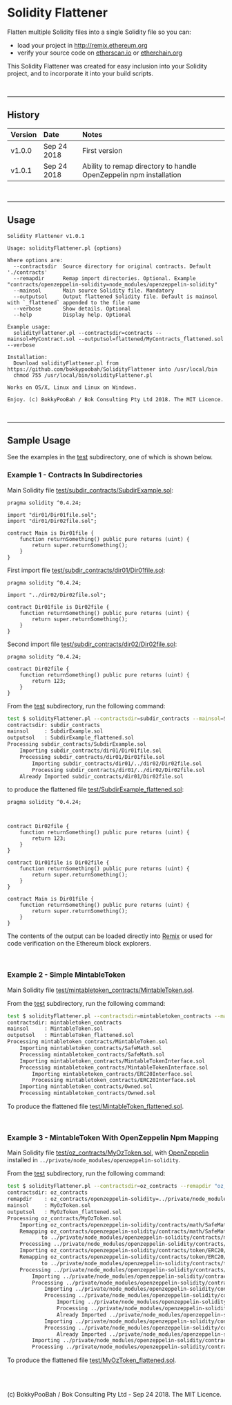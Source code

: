 # Solidity Flattener

Flatten multiple Solidity files into a single Solidity file so you can:

* load your project in http://remix.ethereum.org
* verify your source code on [etherscan.io](https://etherscan.io/) or [etherchain.org](https://www.etherchain.org)

This Solidity Flattener was created for easy inclusion into your Solidity project, and to incorporate it into your build scripts.

<br />

<hr />

## History

Version | Date | Notes
:------ |:---- |:-----
v1.0.0  | Sep 24 2018 | First version
v1.0.1  | Sep 24 2018 | Ability to remap directory to handle OpenZeppelin npm installation

<br />

<hr />

## Usage

```
Solidity Flattener v1.0.1

Usage: solidityFlattener.pl {options}

Where options are:
  --contractsdir  Source directory for original contracts. Default './contracts'
  --remapdir      Remap import directories. Optional. Example "contracts/openzeppelin-solidity=node_modules/openzeppelin-solidity"
  --mainsol       Main source Solidity file. Mandatory
  --outputsol     Output flattened Solidity file. Default is mainsol with `_flattened` appended to the file name
  --verbose       Show details. Optional
  --help          Display help. Optional

Example usage:
  solidityFlattener.pl --contractsdir=contracts --mainsol=MyContract.sol --outputsol=flattened/MyContracts_flattened.sol --verbose

Installation:
  Download solidityFlattener.pl from https://github.com/bokkypoobah/SolidityFlattener into /usr/local/bin
  chmod 755 /usr/local/bin/solidityFlattener.pl

Works on OS/X, Linux and Linux on Windows.

Enjoy. (c) BokkyPooBah / Bok Consulting Pty Ltd 2018. The MIT Licence.
```

<br />

<hr />

## Sample Usage

See the examples in the [test](test) subdirectory, one of which is shown below.

### Example 1 - Contracts In Subdirectories

Main Solidity file [test/subdir_contracts/SubdirExample.sol](test/subdir_contracts/SubdirExample.sol):

```solidity
pragma solidity ^0.4.24;

import "dir01/Dir01file.sol";
import "dir01/Dir02file.sol";

contract Main is Dir01file {
    function returnSomething() public pure returns (uint) {
        return super.returnSomething();
    }
}
```

First import file [test/subdir_contracts/dir01/Dir01file.sol](test/subdir_contracts/dir01/Dir01file.sol):

```solidity
pragma solidity ^0.4.24;

import "../dir02/Dir02file.sol";

contract Dir01file is Dir02file {
    function returnSomething() public pure returns (uint) {
        return super.returnSomething();
    }
}
```

Second import file [test/subdir_contracts/dir02/Dir02file.sol](test/subdir_contracts/dir02/Dir02file.sol):

```solidity
pragma solidity ^0.4.24;

contract Dir02file {
    function returnSomething() public pure returns (uint) {
        return 123;
    }
}
```

From the [test](test) subdirectory, run the following command:

```bash
test $ solidityFlattener.pl --contractsdir=subdir_contracts --mainsol=SubdirExample.sol --outputsol=SubdirExample_flattened.sol --verbose
contractsdir: subdir_contracts
mainsol     : SubdirExample.sol
outputsol   : SubdirExample_flattened.sol
Processing subdir_contracts/SubdirExample.sol
    Importing subdir_contracts/dir01/Dir01file.sol
    Processing subdir_contracts/dir01/Dir01file.sol
        Importing subdir_contracts/dir01/../dir02/Dir02file.sol
        Processing subdir_contracts/dir01/../dir02/Dir02file.sol
    Already Imported subdir_contracts/dir01/Dir02file.sol
```

to produce the flattened file [test/SubdirExample_flattened.sol](test/SubdirExample_flattened.sol):

```solidity
pragma solidity ^0.4.24;



contract Dir02file {
    function returnSomething() public pure returns (uint) {
        return 123;
    }
}

contract Dir01file is Dir02file {
    function returnSomething() public pure returns (uint) {
        return super.returnSomething();
    }
}

contract Main is Dir01file {
    function returnSomething() public pure returns (uint) {
        return super.returnSomething();
    }
}
```

The contents of the output can be loaded directly into [Remix](http://remix.ethereum.org/) or used for code verification on the Ethereum block explorers.

<br />

### Example 2 - Simple MintableToken

Main Solidity file [test/mintabletoken_contracts/MintableToken.sol](test/mintabletoken_contracts/MintableToken.sol).

From the [test](test) subdirectory, run the following command:

```bash
test $ solidityFlattener.pl --contractsdir=mintabletoken_contracts --mainsol=MintableToken.sol --outputsol=MintableToken_flattened.sol --verbose
contractsdir: mintabletoken_contracts
mainsol     : MintableToken.sol
outputsol   : MintableToken_flattened.sol
Processing mintabletoken_contracts/MintableToken.sol
    Importing mintabletoken_contracts/SafeMath.sol
    Processing mintabletoken_contracts/SafeMath.sol
    Importing mintabletoken_contracts/MintableTokenInterface.sol
    Processing mintabletoken_contracts/MintableTokenInterface.sol
        Importing mintabletoken_contracts/ERC20Interface.sol
        Processing mintabletoken_contracts/ERC20Interface.sol
    Importing mintabletoken_contracts/Owned.sol
    Processing mintabletoken_contracts/Owned.sol
```

To produce the flattened file [test/MintableToken_flattened.sol](test/MintableToken_flattened.sol).

<br />

### Example 3 - MintableToken With OpenZeppelin Npm Mapping

Main Solidity file [test/oz_contracts/MyOzToken.sol](test/oz_contracts/MyOzToken.sol), with [OpenZeppelin](https://github.com/OpenZeppelin/openzeppelin-solidity) installed in `../private/node_modules/openzeppelin-solidity`.

From the [test](test) subdirectory, run the following command:

```bash
test $ solidityFlattener.pl --contractsdir=oz_contracts --remapdir "oz_contracts/openzeppelin-solidity=../private/node_modules/openzeppelin-solidity" --mainsol=MyOzToken.sol --verbose
contractsdir: oz_contracts
remapdir    : oz_contracts/openzeppelin-solidity=../private/node_modules/openzeppelin-solidity
mainsol     : MyOzToken.sol
outputsol   : MyOzToken_flattened.sol
Processing oz_contracts/MyOzToken.sol
    Importing oz_contracts/openzeppelin-solidity/contracts/math/SafeMath.sol
    Remapping oz_contracts/openzeppelin-solidity/contracts/math/SafeMath.sol
           to ../private/node_modules/openzeppelin-solidity/contracts/math/SafeMath.sol
    Processing ../private/node_modules/openzeppelin-solidity/contracts/math/SafeMath.sol
    Importing oz_contracts/openzeppelin-solidity/contracts/token/ERC20/MintableToken.sol
    Remapping oz_contracts/openzeppelin-solidity/contracts/token/ERC20/MintableToken.sol
           to ../private/node_modules/openzeppelin-solidity/contracts/token/ERC20/MintableToken.sol
    Processing ../private/node_modules/openzeppelin-solidity/contracts/token/ERC20/MintableToken.sol
        Importing ../private/node_modules/openzeppelin-solidity/contracts/token/ERC20/StandardToken.sol
        Processing ../private/node_modules/openzeppelin-solidity/contracts/token/ERC20/StandardToken.sol
            Importing ../private/node_modules/openzeppelin-solidity/contracts/token/ERC20/BasicToken.sol
            Processing ../private/node_modules/openzeppelin-solidity/contracts/token/ERC20/BasicToken.sol
                Importing ../private/node_modules/openzeppelin-solidity/contracts/token/ERC20/ERC20Basic.sol
                Processing ../private/node_modules/openzeppelin-solidity/contracts/token/ERC20/ERC20Basic.sol
                Already Imported ../private/node_modules/openzeppelin-solidity/contracts/token/ERC20/../../math/SafeMath.sol
            Importing ../private/node_modules/openzeppelin-solidity/contracts/token/ERC20/ERC20.sol
            Processing ../private/node_modules/openzeppelin-solidity/contracts/token/ERC20/ERC20.sol
                Already Imported ../private/node_modules/openzeppelin-solidity/contracts/token/ERC20/ERC20Basic.sol
        Importing ../private/node_modules/openzeppelin-solidity/contracts/token/ERC20/../../ownership/Ownable.sol
        Processing ../private/node_modules/openzeppelin-solidity/contracts/token/ERC20/../../ownership/Ownable.sol
```

To produce the flattened file [test/MyOzToken_flattened.sol](test/MyOzToken_flattened.sol).

<br />

<br />

(c) BokkyPooBah / Bok Consulting Pty Ltd - Sep 24 2018. The MIT Licence.
